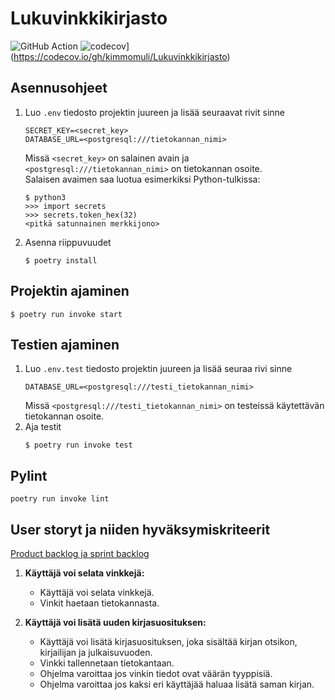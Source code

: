 # Lukuvinkkikirjasto

![GitHub Action](https://github.com/kimmomuli/Lukuvinkkikirjasto/workflows/CI/badge.svg)
![codecov](https://codecov.io/gh/kimmomuli/Lukuvinkkikirjasto/branch/main/graph/badge.svg?token=06TFSWVEKM)](https://codecov.io/gh/kimmomuli/Lukuvinkkikirjasto)

## Asennusohjeet
1. Luo `.env` tiedosto projektin juureen ja lisää seuraavat rivit sinne
    ```
    SECRET_KEY=<secret_key>
    DATABASE_URL=<postgresql:///tietokannan_nimi>
    ```
    Missä `<secret_key>` on salainen avain ja `<postgresql:///tietokannan_nimi>` on tietokannan osoite.  
    Salaisen avaimen saa luotua esimerkiksi Python-tulkissa:
    ```
    $ python3
    >>> import secrets
    >>> secrets.token_hex(32)
    <pitkä satunnainen merkkijono>
    ```

2. Asenna riippuvuudet
    ```
    $ poetry install
    ```

## Projektin ajaminen
```
$ poetry run invoke start
```

## Testien ajaminen
1. Luo `.env.test` tiedosto projektin juureen ja lisää seuraa rivi sinne
    ```
    DATABASE_URL=<postgresql:///testi_tietokannan_nimi>
    ```
    Missä `<postgresql:///testi_tietokannan_nimi>` on testeissä käytettävän tietokannan osoite.  
2. Aja testit
    ```
    $ poetry run invoke test
    ```

## Pylint

```
poetry run invoke lint
```

## User storyt ja niiden hyväksymiskriteerit
[Product backlog ja sprint backlog](https://github.com/kimmomuli/Lukuvinkkikirjasto/projects/1)

1. **Käyttäjä voi selata vinkkejä:** 
    - Käyttäjä voi selata vinkkejä.
    - Vinkit haetaan tietokannasta. 

2. **Käyttäjä voi lisätä uuden kirjasuosituksen:** 
    - Käyttäjä voi lisätä kirjasuosituksen, joka sisältää kirjan otsikon, kirjailijan ja julkaisuvuoden.
    - Vinkki tallennetaan tietokantaan.
    - Ohjelma varoittaa jos vinkin tiedot ovat väärän tyyppisiä.
    - Ohjelma varoittaa jos kaksi eri käyttäjää haluaa lisätä saman kirjan. 
